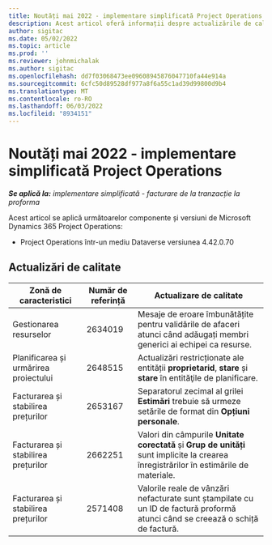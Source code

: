 ```yaml
---
title: Noutăți mai 2022 - implementare simplificată Project Operations
description: Acest articol oferă informații despre actualizările de calitate care sunt disponibile în versiunea din mai 2022 de implementare a Microsoft Dynamics 365 Project Operations lite.
author: sigitac
ms.date: 05/02/2022
ms.topic: article
ms.prod: ''
ms.reviewer: johnmichalak
ms.author: sigitac
ms.openlocfilehash: dd7f03068473ee09608945876047710fa44e914a
ms.sourcegitcommit: 6cfc50d89528df977a8f6a55c1ad39d99800d9b4
ms.translationtype: MT
ms.contentlocale: ro-RO
ms.lasthandoff: 06/03/2022
ms.locfileid: "8934151"
---
```

# <a name="whats-new-may-2022---project-operations-lite-deployment"></a>Noutăți mai 2022 - implementare simplificată Project Operations

_**Se aplică la:** implementare simplificată - facturare de la tranzacție la proforma_

Acest articol se aplică următoarelor componente și versiuni de Microsoft Dynamics 365 Project Operations:

- Project Operations într-un mediu Dataverse versiunea 4.42.0.70

## <a name="quality-updates"></a>Actualizări de calitate

| Zonă de caracteristici | Număr de referință | Actualizare de calitate |
| --- | --- | --- |
| Gestionarea resurselor | 2634019 | Mesaje de eroare îmbunătățite pentru validările de afaceri atunci când adăugați membri generici ai echipei ca resurse. |
| Planificarea și urmărirea proiectului | 2648515 | Actualizări restricționate ale entității **proprietarid**, **stare** și **stare** în entităţile de planificare. |
| Facturarea și stabilirea prețurilor | 2653167 | Separatorul zecimal al grilei **Estimări** trebuie să urmeze setările de format din **Opțiuni personale**. |
| Facturarea și stabilirea prețurilor| 2662251 | Valori din câmpurile **Unitate corectată** și **Grup de unități** sunt implicite la crearea înregistrărilor în estimările de materiale. |
| Facturarea și stabilirea prețurilor| 2571408 | Valorile reale de vânzări nefacturate sunt ștampilate cu un ID de factură proformă atunci când se creează o schiță de factură. |
